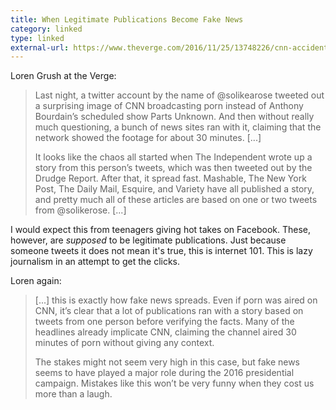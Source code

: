 ```yaml
---
title: When Legitimate Publications Become Fake News
category: linked
type: linked
external-url: https://www.theverge.com/2016/11/25/13748226/cnn-accidentally-airs-porn-fake-news-boston
---
```


Loren Grush at the Verge:

> Last night, a twitter account by the name of @solikearose tweeted out a 
> surprising image of CNN broadcasting porn instead of Anthony Bourdain’s 
> scheduled show Parts Unknown. And then without really much questioning, a 
> bunch of news sites ran with it, claiming that the network showed the footage 
> for about 30 minutes. [...]
> 
> It looks like the chaos all started when The Independent wrote up a story from 
> this person’s tweets, which was then tweeted out by the Drudge Report. After 
> that, it spread fast. Mashable, The New York Post, The Daily Mail, Esquire, 
> and Variety have all published a story, and pretty much all of these articles 
> are based on one or two tweets from @solikerose. [...]

I would expect this from teenagers giving hot takes on Facebook. These, however, are *supposed* to be legitimate publications. Just because someone tweets it does not mean it's true, this is internet 101. This is lazy journalism in an attempt to get the clicks.

Loren again:

> [...] this is exactly how fake news spreads. Even if porn was aired on CNN, 
> it’s clear that a lot of publications ran with a story based on tweets from 
> one person before verifying the facts. Many of the headlines already implicate 
> CNN, claiming the channel aired 30 minutes of porn without giving any context.
> 
> The stakes might not seem very high in this case, but fake news seems to have 
> played a major role during the 2016 presidential campaign. Mistakes like this 
> won’t be very funny when they cost us more than a laugh.
